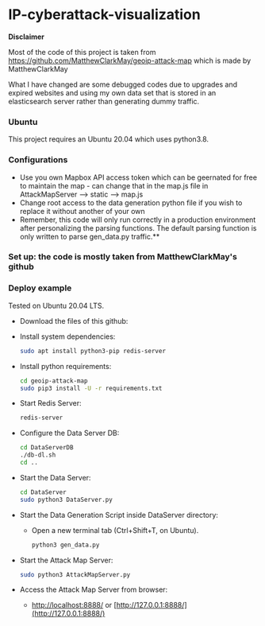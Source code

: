 # IP-cyberattack-visualization

**Disclaimer**

Most of the code of this project is taken from https://github.com/MatthewClarkMay/geoip-attack-map which is made by MatthewClarkMay 

What I have changed are some debugged codes due to upgrades and expired websites and using my own data set that is stored in an elasticsearch server rather than generating dummy traffic. 

### Ubuntu 
This project requires an Ubuntu 20.04 which uses python3.8.

### Configurations
- Use you own Mapbox API access token which can be geernated for free to maintain the map - can change that in the map.js file in AttackMapServer --> static --> map.js
- Change root access to the data generation python file if you wish to replace it without another of your own 
- Remember, this code will only run correctly in a production environment after personalizing the parsing functions. The default parsing function is only written to parse gen_data.py traffic.**

### Set up: the code is mostly taken from MatthewClarkMay's github

### Deploy example
Tested on Ubuntu 20.04 LTS.

* Download the files of this github:

* Install system dependencies:

  ```sh
  sudo apt install python3-pip redis-server

  ```

* Install python requirements:

  ```sh
  cd geoip-attack-map
  sudo pip3 install -U -r requirements.txt

  ```
  
* Start Redis Server:

  ```sh
  redis-server
  ```
* Configure the Data Server DB:
  
  ```sh
  cd DataServerDB
  ./db-dl.sh
  cd ..

  ```
* Start the Data Server:

  ```sh
  cd DataServer
  sudo python3 DataServer.py

  ```
  
* Start the Data Generation Script inside DataServer directory:

  * Open a new terminal tab (Ctrl+Shift+T, on Ubuntu).
  
    ```sh
    python3 gen_data.py
    ```
 
* Start the Attack Map Server:
  
    ```sh
    sudo python3 AttackMapServer.py
    ```
 
* Access the Attack Map Server from browser:

    * [http://localhost:8888/](http://localhost:8888/) or [http://127.0.0.1:8888/](http://127.0.0.1:8888/)
  
 
